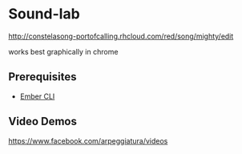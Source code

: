 # Sound-lab
  http://constelasong-portofcalling.rhcloud.com/red/song/mighty/edit

  works best graphically in chrome
## Prerequisites

* [Ember CLI](http://ember-cli.com/)

## Video Demos ##
https://www.facebook.com/arpeggiatura/videos
